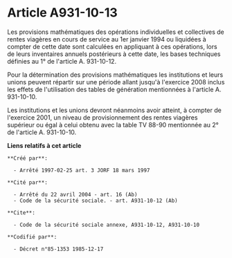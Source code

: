 # Article A931-10-13

Les provisions mathématiques des opérations individuelles et collectives de rentes viagères en cours de service au 1er
janvier 1994 ou liquidées à compter de cette date sont calculées en appliquant à ces opérations, lors de leurs inventaires
annuels postérieurs à cette date, les bases techniques définies au 1° de l'article A. 931-10-12.

Pour la détermination des provisions mathématiques les institutions et leurs unions peuvent répartir sur une période allant
jusqu'à l'exercice 2008 inclus les effets de l'utilisation des tables de génération mentionnées à l'article A. 931-10-10.

Les institutions et les unions devront néanmoins avoir atteint, à compter de l'exercice 2001, un niveau de provisionnement
des rentes viagères supérieur ou égal à celui obtenu avec la table TV 88-90 mentionnée au 2° de l'article A. 931-10-10.

**Liens relatifs à cet article**

	**Créé par**:

	  - Arrêté 1997-02-25 art. 3 JORF 18 mars 1997

	**Cité par**:

	  - Arrêté du 22 avril 2004 - art. 16 (Ab)
	  - Code de la sécurité sociale. - art. A931-10-12 (Ab)

	**Cite**:

	  - Code de la sécurité sociale annexe, A931-10-12, A931-10-10

	**Codifié par**:

	  - Décret n°85-1353 1985-12-17
